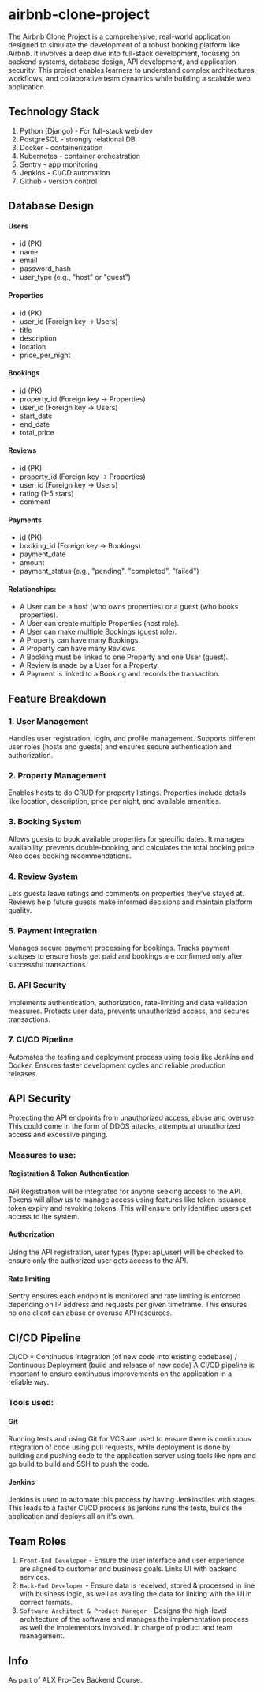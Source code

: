 # airbnb-clone-project

The Airbnb Clone Project is a comprehensive, real-world application designed to simulate the development of a robust booking platform like Airbnb. It involves a deep dive into full-stack development, focusing on backend systems, database design, API development, and application security. This project enables learners to understand complex architectures, workflows, and collaborative team dynamics while building a scalable web application.

## Technology Stack
1. Python (Django) - For full-stack web dev
2. PostgreSQL - strongly relational DB
3. Docker - containerization
4. Kubernetes - container orchestration
5. Sentry - app monitoring
6. Jenkins - CI/CD automation
7. Github - version control

## Database Design
#### Users
- id (PK)
- name
- email
- password_hash
- user_type (e.g., "host" or "guest")

#### Properties
- id (PK)
- user_id (Foreign key → Users)
- title
- description
- location
- price_per_night

#### Bookings
- id (PK)
- property_id (Foreign key → Properties)
- user_id (Foreign key → Users)
- start_date
- end_date
- total_price

#### Reviews
- id (PK)
- property_id (Foreign key → Properties)
- user_id (Foreign key → Users)
- rating (1-5 stars)
- comment

#### Payments
- id (PK)
- booking_id (Foreign key → Bookings)
- payment_date
- amount
- payment_status (e.g., "pending", "completed", "failed")

#### Relationships:
- A User can be a host (who owns properties) or a guest (who books properties).
- A User can create multiple Properties (host role).
- A User can make multiple Bookings (guest role).
- A Property can have many Bookings.
- A Property can have many Reviews.
- A Booking must be linked to one Property and one User (guest).
- A Review is made by a User for a Property.
- A Payment is linked to a Booking and records the transaction.

## Feature Breakdown
### 1. User Management
Handles user registration, login, and profile management. Supports different user roles (hosts and guests) and ensures secure authentication and authorization.

### 2. Property Management
Enables hosts to do CRUD for property listings. Properties include details like location, description, price per night, and available amenities.

### 3. Booking System
Allows guests to book available properties for specific dates. It manages availability, prevents double-booking, and calculates the total booking price. Also does booking recommendations.

### 4. Review System
Lets guests leave ratings and comments on properties they’ve stayed at. Reviews help future guests make informed decisions and maintain platform quality.

### 5. Payment Integration
Manages secure payment processing for bookings. Tracks payment statuses to ensure hosts get paid and bookings are confirmed only after successful transactions.

### 6. API Security
Implements authentication, authorization, rate-limiting and data validation measures. Protects user data, prevents unauthorized access, and secures transactions.

### 7. CI/CD Pipeline
Automates the testing and deployment process using tools like Jenkins and Docker. Ensures faster development cycles and reliable production releases.

##  API Security
Protecting the API endpoints from unauthorized access, abuse and overuse. This could come in the form of DDOS attacks, attempts at unauthorized access and excessive pinging. 

### Measures to use:
#### Registration & Token Authentication
API Registration will be integrated for anyone seeking access to the API. Tokens will allow us to manage access using features like token issuance, token expiry and revoking tokens. This will ensure only identified users get access to the system.

#### Authorization
Using the API registration, user types (type: api_user) will be checked to ensure only the authorized user gets access to the API.

#### Rate limiting
Sentry ensures each endpoint is monitored and rate limiting is enforced depending on IP address and requests per given timeframe. This ensures no one client can abuse or overuse API resources.

## CI/CD Pipeline
CI/CD = Continuous Integration (of new code into existing codebase) / Continuous Deployment (build and release of new code)
A CI/CD pipeline is important to ensure continuous improvements on the application in a reliable way.
### Tools used:

#### Git
Running tests and using Git for VCS are used to ensure there is continuous integration of code using pull requests, while deployment is done by building and pushing code to the application server using tools like npm and go build to build and SSH to push the code.

#### Jenkins
Jenkins is used to automate this process by having Jenkinsfiles with stages. This leads to a faster CI/CD process as jenkins runs the tests, builds the application and deploys all on it's own.


## Team Roles
1. `Front-End Developer` - Ensure the user interface and user experience are aligned to customer and business goals. Links UI with backend services.
2. `Back-End Developer` - Ensure data is received, stored & processed in line with business logic, as well as availing the data for linking with the UI in correct formats.
3. `Software Architect & Product Maneger` - Designs the high-level architecture of the software and manages the implementation process as well the implementors involved. In charge of product and team management.


## Info
As part of ALX Pro-Dev Backend Course.
